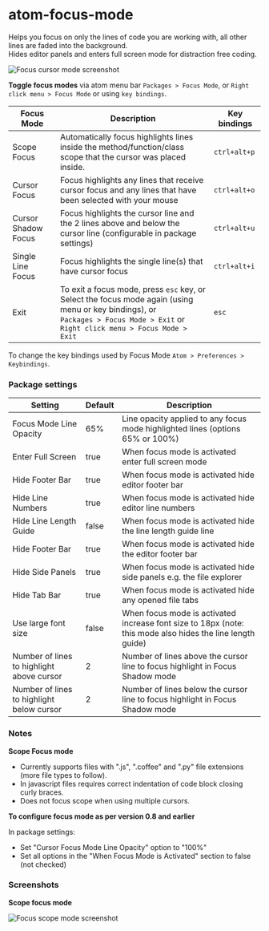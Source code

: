 # atom-focus-mode

Helps you focus on only the lines of code you are working with, all other lines are faded into the background.<br/>
Hides editor panels and enters full screen mode for distraction free coding.

![Focus cursor mode screenshot](https://raw.githubusercontent.com/davidleghorn/atom-focus-mode/master/screenshots/focus-mode.png)

**Toggle focus modes** via atom menu bar `Packages > Focus Mode`, or `Right click menu > Focus Mode` or using `key bindings`.

| Focus Mode          | Description                            | Key bindings  |
| --------------------|----------------------------------------|-------------- |
| Scope Focus         | Automatically focus highlights lines inside the method/function/class scope that the cursor was placed inside. | `ctrl+alt+p` |
| Cursor Focus        | Focus highlights any lines that receive cursor focus and any lines that have been selected with your mouse | `ctrl+alt+o` |
| Cursor Shadow Focus | Focus highlights the cursor line and the 2 lines above and below the cursor line (configurable in package settings) | `ctrl+alt+u` |
| Single Line Focus   | Focus highlights the single line(s) that have cursor focus | `ctrl+alt+i` |
| Exit                | To exit a focus mode, press `esc` key, or<br/>Select the focus mode again (using menu or key bindings), or <br>`Packages > Focus Mode > Exit` or `Right click menu > Focus Mode > Exit` | `esc`            |

To change the key bindings used by Focus Mode `Atom > Preferences > Keybindings`.

### Package settings

| Setting                         | Default | Description |
|---------------------------------|---------|-------------|
| Focus Mode Line Opacity  | 65%   | Line opacity applied to any focus mode highlighted lines (options 65% or 100%) |
| Enter Full Screen               | true  | When focus mode is activated enter full screen mode |
| Hide Footer Bar                 | true  | When focus mode is activated hide editor footer bar |
| Hide Line Numbers               | true  | When focus mode is activated hide editor line numbers |
| Hide Line Length Guide          | false | When focus mode is activated hide the line length guide line |
| Hide Footer Bar                 | true  | When focus mode is activated hide the editor footer bar |
| Hide Side Panels                | true  | When focus mode is activated hide side panels e.g. the file explorer |
| Hide Tab Bar                    | true  | When focus mode is activated hide any opened file tabs |
| Use large font size             | false | When focus mode is activated increase font size to 18px (note: this mode also hides the line length guide)    |
| Number of lines to highlight above cursor | 2 | Number of lines above the cursor line to focus highlight in Focus Shadow mode |
| Number of lines to highlight below cursor | 2 | Number of lines below the cursor line to focus highlight in Focus Shadow mode |

### Notes

**Scope Focus mode**

* Currently supports files with ".js", ".coffee" and ".py" file extensions (more file types to follow).
* In javascript files requires correct indentation of code block closing curly braces.
* Does not focus scope when using multiple cursors.

**To configure focus mode as per version 0.8 and earlier**

In package settings:
* Set "Cursor Focus Mode Line Opacity" option to "100%"
* Set all options in the "When Focus Mode is Activated" section to false (not checked)

### Screenshots

**Scope focus mode**

![Focus scope mode screenshot](https://raw.githubusercontent.com/davidleghorn/atom-focus-mode/master/screenshots/scope-focus.png)
